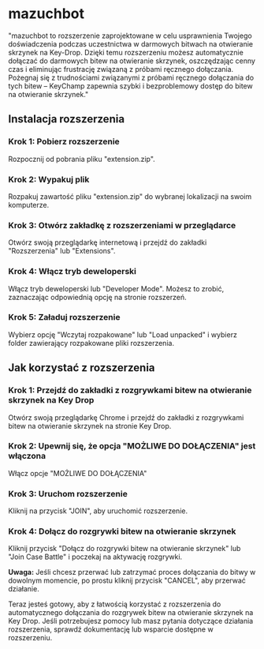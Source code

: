 # mazuchbot

"mazuchbot to rozszerzenie zaprojektowane w celu usprawnienia Twojego doświadczenia podczas uczestnictwa w darmowych bitwach na otwieranie skrzynek na Key-Drop. Dzięki temu rozszerzeniu możesz automatycznie dołączać do darmowych bitew na otwieranie skrzynek, oszczędzając cenny czas i eliminując frustrację związaną z próbami ręcznego dołączania. Pożegnaj się z trudnościami związanymi z próbami ręcznego dołączania do tych bitew – KeyChamp zapewnia szybki i bezproblemowy dostęp do bitew na otwieranie skrzynek."

## Instalacja rozszerzenia

### Krok 1: Pobierz rozszerzenie

Rozpocznij od pobrania pliku "extension.zip".

### Krok 2: Wypakuj plik

Rozpakuj zawartość pliku "extension.zip" do wybranej lokalizacji na swoim komputerze.

### Krok 3: Otwórz zakładkę z rozszerzeniami w przeglądarce

Otwórz swoją przeglądarkę internetową i przejdź do zakładki "Rozszerzenia" lub "Extensions".

### Krok 4: Włącz tryb deweloperski

Włącz tryb deweloperski lub "Developer Mode". Możesz to zrobić, zaznaczając odpowiednią opcję na stronie rozszerzeń.

### Krok 5: Załaduj rozszerzenie

Wybierz opcję "Wczytaj rozpakowane" lub "Load unpacked" i wybierz folder zawierający rozpakowane pliki rozszerzenia.

## Jak korzystać z rozszerzenia

### Krok 1: Przejdź do zakładki z rozgrywkami bitew na otwieranie skrzynek na Key Drop

Otwórz swoją przeglądarkę Chrome i przejdź do zakładki z rozgrywkami bitew na otwieranie skrzynek na stronie Key Drop.

### Krok 2: Upewnij się, że opcja "MOŻLIWE DO DOŁĄCZENIA" jest włączona

Włącz opcje "MOŻLIWE DO DOŁĄCZENIA"

### Krok 3: Uruchom rozszerzenie

Kliknij na przycisk "JOIN", aby uruchomić rozszerzenie.

### Krok 4: Dołącz do rozgrywki bitew na otwieranie skrzynek

Kliknij przycisk "Dołącz do rozgrywki bitew na otwieranie skrzynek" lub "Join Case Battle" i poczekaj na aktywację rozgrywki.

**Uwaga:** Jeśli chcesz przerwać lub zatrzymać proces dołączania do bitwy w dowolnym momencie, po prostu kliknij przycisk "CANCEL", aby przerwać działanie.

Teraz jesteś gotowy, aby z łatwością korzystać z rozszerzenia do automatycznego dołączania do rozgrywek bitew na otwieranie skrzynek na Key Drop. Jeśli potrzebujesz pomocy lub masz pytania dotyczące działania rozszerzenia, sprawdź dokumentację lub wsparcie dostępne w rozszerzeniu.
